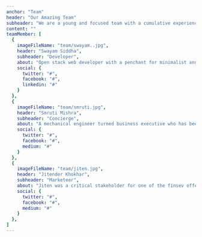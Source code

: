 ```yaml
---
anchor: "Team"
header: "Our Amazing Team"
subheader: "We are a young and focused team with a cumulative experience of around 25 years across various industries ranging from logistics to production and automotive to finserv. More than a team, we started off as friends and we believe that work together better more seamlessly because of it."
content: ""
teamMember: [
  {
    imageFileName: "team/swayam..jpg",
    header: "Swayam Siddha",
    subheader: "Developer",
    about: "Open stack web developer with a penchant for minimalist and functional designs. After 6 years working for logistics and e-commerce players in a corporate setup, currently pursuing his masters at Swansea University, Wales. ",
    social: {
      twitter: "#",
      facebook: "#",
      linkedin: "#"
    }
  },
  {
    imageFileName: "team/smruti.jpg",
    header: "Smruti Mishra",
    subheader: "Concierge",
    about: "A mechanical engineer turned business executive who has been managing critical deiveries for substantial automotive players over the past 5 years. She is known for being effective and meticulous. She owns all deliveries and is in charge of any liason.",
    social: {
      twitter: "#",
      facebook: "#",
      medium: "#"
    }
  },
  {
    imageFileName: "team/jiten.jpg",
    header: "Jitender Khokhar",
    subheader: "Marketeer",
    about: "Jiten was a critical stakeholder for one of the finsev offerings for a big bank in the United Kingdom before he decided to take a break from work to pursue his masters in Computer Science at Swansea University. He handles the media and the creative aspects of any undertaking.",
    social: {
      twitter: "#",
      facebook: "#",
      medium: "#"
    }
  },
]
---
```

